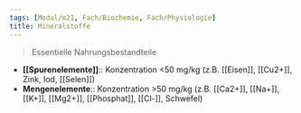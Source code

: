 ```yaml
---
tags: [Modul/m21, Fach/Biochemie, Fach/Physiologie]
title: Mineralstoffe
---
```

> Essentielle Nahrungsbestandteile 
- **[[Spurenelemente]]**:: Konzentration <50 mg/kg (z.B. [[Eisen]], [[Cu2+]], Zink, Iod, [[Selen]])
- **Mengenelemente**:: Konzentration >50 mg/kg (z.B. [[Ca2+]], [[Na+]], [[K+]], [[Mg2+]], [[Phosphat]], [[Cl-]], Schwefel)
